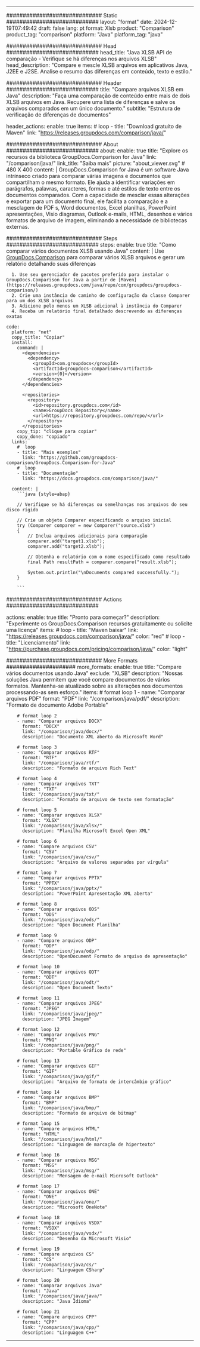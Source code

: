 
---
############################# Static ############################
layout: "format"
date:  2024-12-19T07:49:42
draft: false
lang: pt
format: Xlsb
product: "Comparison"
product_tag: "comparison"
platform: "Java"
platform_tag: "java"

############################# Head ############################
head_title: "Java XLSB API de comparação - Verifique se há diferenças nos arquivos XLSB"
head_description: "Compare e mescle XLSB arquivos em aplicativos Java, J2EE e J2SE. Analise o resumo das diferenças em conteúdo, texto e estilo."

############################# Header ############################
title: "Compare arquivos XLSB em Java" 
description: "Faça uma comparação de conteúdo entre mais de dois XLSB arquivos em Java. Recupere uma lista de diferenças e salve os arquivos comparados em um único documento."
subtitle: "Estrutura de verificação de diferenças de documentos" 

header_actions:
  enable: true
  items:
    #  loop
    - title: "Download gratuito de Maven"
      link: "https://releases.groupdocs.com/comparison/java/"
      
############################# About ############################
about:
    enable: true
    title: "Explore os recursos da biblioteca GroupDocs.Comparison for Java"
    link: "/comparison/java/"
    link_title: "Saiba mais"
    picture: "about_viewer.svg" # 480 X 400
    content: |
       GroupDocs.Comparison for Java é um software Java intrínseco criado para comparar várias imagens e documentos que compartilham o mesmo formato. Ele ajuda a identificar variações em parágrafos, palavras, caracteres, formas e até estilos de texto entre os documentos comparados. Com a capacidade de mesclar essas alterações e exportar para um documento final, ele facilita a comparação e a mesclagem de PDF s, Word documentos, Excel planilhas, PowerPoint apresentações, Visio diagramas, Outlook e-mails, HTML, desenhos e vários formatos de arquivo de imagem, eliminando a necessidade de bibliotecas externas.

############################# Steps ############################
steps:
    enable: true
    title: "Como comparar vários documentos XLSB usando Java"
    content: |
      Use [GroupDocs.Comparison](https://products.groupdocs.com/comparison/java/) para comparar vários XLSB arquivos e gerar um relatório detalhando suas diferenças
      
      1. Use seu gerenciador de pacotes preferido para instalar o GroupDocs.Comparison for Java a partir de [Maven](https://releases.groupdocs.com/java/repo/com/groupdocs/groupdocs-comparison/)
      2. Crie uma instância do caminho de configuração da classe Comparer para um dos XLSB arquivos
      3. Adicione pelo menos um XLSB adicional à instância do Comparer
      4. Receba um relatório final detalhado descrevendo as diferenças exatas
   
    code:
      platform: "net"
      copy_title: "Copiar"
      install:
        command: |
          <dependencies>
            <dependency>
              <groupId>com.groupdocs</groupId>
              <artifactId>groupdocs-comparison</artifactId>
              <version>{0}</version>
            </dependency>
          </dependencies>

          <repositories>
            <repository>
              <id>repository.groupdocs.com</id>
              <name>GroupDocs Repository</name>
              <url>https://repository.groupdocs.com/repo/</url>
            </repository>
          </repositories>
        copy_tip: "clique para copiar"
        copy_done: "copiado"
      links:
        #  loop
        - title: "Mais exemplos"
          link: "https://github.com/groupdocs-comparison/GroupDocs.Comparison-for-Java"
        #  loop
        - title: "Documentação"
          link: "https://docs.groupdocs.com/comparison/java/"
          
      content: |
        ```java {style=abap}

        // Verifique se há diferenças ou semelhanças nos arquivos do seu disco rígido

        // Crie um objeto Comparer especificando o arquivo inicial
        try (Comparer comparer = new Comparer("source.xlsb") 
        {
            // Inclua arquivos adicionais para comparação
        	comparer.add("target1.xlsb");
            comparer.add("target2.xlsb");

            // Obtenha o relatório com o nome especificado como resultado
            final Path resultPath = comparer.compare("result.xlsb"); 

            System.out.println("\nDocuments compared successfully.");
        }
        
        ```            

############################# Actions ############################

actions:
  enable: true
  title: "Pronto para começar?"
  description: "Experimente os GroupDocs.Comparison recursos gratuitamente ou solicite uma licença"
  items:
    #  loop
    - title: "Maven baixar"
      link: "https://releases.groupdocs.com/comparison/java/"
      color: "red"
        #  loop
    - title: "Licenciamento"
      link: "https://purchase.groupdocs.com/pricing/comparison/java/"
      color: "light"


############################# More Formats #####################
more_formats:
    enable: true
    title: "Compare vários documentos usando Java"
    exclude: "XLSB"
    description: "Nossas soluções Java permitem que você compare documentos de vários formatos. Mantenha-se atualizado sobre as alterações nos documentos processando-as sem esforço."
    items: 
        # format loop 1
        - name: "Comparar arquivos PDF"
          format: "PDF"
          link: "/comparison/java/pdf/"
          description: "Formato de documento Adobe Portable"

        # format loop 2
        - name: "Comparar arquivos DOCX"
          format: "DOCX"
          link: "/comparison/java/docx/"
          description: "Documento XML aberto da Microsoft Word"

        # format loop 3
        - name: "Comparar arquivos RTF"
          format: "RTF"
          link: "/comparison/java/rtf/"
          description: "Formato de arquivo Rich Text"

        # format loop 4
        - name: "Comparar arquivos TXT"
          format: "TXT"
          link: "/comparison/java/txt/"
          description: "Formato de arquivo de texto sem formatação"

        # format loop 5
        - name: "Comparar arquivos XLSX"
          format: "XLSX"
          link: "/comparison/java/xlsx/"
          description: "Planilha Microsoft Excel Open XML"

        # format loop 6
        - name: "Compare arquivos CSV"
          format: "CSV"
          link: "/comparison/java/csv/"
          description: "Arquivo de valores separados por vírgula"

        # format loop 7
        - name: "Comparar arquivos PPTX"
          format: "PPTX"
          link: "/comparison/java/pptx/"
          description: "PowerPoint Apresentação XML aberta"

        # format loop 8
        - name: "Comparar arquivos ODS"
          format: "ODS"
          link: "/comparison/java/ods/"
          description: "Open Document Planilha"

        # format loop 9
        - name: "Compare arquivos ODP"
          format: "ODP"
          link: "/comparison/java/odp/"
          description: "OpenDocument Formato de arquivo de apresentação"

        # format loop 10
        - name: "Comparar arquivos ODT"
          format: "ODT"
          link: "/comparison/java/odt/"
          description: "Open Document Texto"

        # format loop 11
        - name: "Comparar arquivos JPEG"
          format: "JPEG"
          link: "/comparison/java/jpeg/"
          description: "JPEG Imagem"

        # format loop 12
        - name: "Comparar arquivos PNG"
          format: "PNG"
          link: "/comparison/java/png/"
          description: "Portable Gráfico de rede"

        # format loop 13
        - name: "Comparar arquivos GIF"
          format: "GIF"
          link: "/comparison/java/gif/"
          description: "Arquivo de formato de intercâmbio gráfico"

        # format loop 14
        - name: "Comparar arquivos BMP"
          format: "BMP"
          link: "/comparison/java/bmp/"
          description: "Formato de arquivo de bitmap"

        # format loop 15
        - name: "Compare arquivos HTML"
          format: "HTML"
          link: "/comparison/java/html/"
          description: "Linguagem de marcação de hipertexto"

        # format loop 16
        - name: "Comparar arquivos MSG"
          format: "MSG"
          link: "/comparison/java/msg/"
          description: "Mensagem de e-mail Microsoft Outlook"

        # format loop 17
        - name: "Comparar arquivos ONE"
          format: "ONE"
          link: "/comparison/java/one/"
          description: "Microsoft OneNote"

        # format loop 18
        - name: "Comparar arquivos VSDX"
          format: "VSDX"
          link: "/comparison/java/vsdx/"
          description: "Desenho da Microsoft Visio"

        # format loop 19
        - name: "Compare arquivos CS"
          format: "CS"
          link: "/comparison/java/cs/"
          description: "Linguagem CSharp"

        # format loop 20
        - name: "Comparar arquivos Java"
          format: "Java"
          link: "/comparison/java/java/"
          description: "Java Idioma"
          
        # format loop 21
        - name: "Compare arquivos CPP"
          format: "CPP"
          link: "/comparison/java/cpp/"
          description: "Linguagem C++"
---